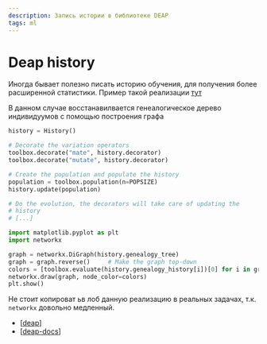 ```yaml
---
description: Запись истории в библиотеке DEAP
tags: ml
---
```

# Deap history

Иногда бывает полезно писать историю обучения, для получения более расширенной статистики. Пример такой реализации [тут](https://deap.readthedocs.io/en/master/api/tools.html#history)

В данном случае восстанавилвается генеалогическое дерево индивидуумов с помощью построения графа

```python
history = History()

# Decorate the variation operators
toolbox.decorate("mate", history.decorator)
toolbox.decorate("mutate", history.decorator)

# Create the population and populate the history
population = toolbox.population(n=POPSIZE)
history.update(population)

# Do the evolution, the decorators will take care of updating the
# history
# [...]

import matplotlib.pyplot as plt
import networkx

graph = networkx.DiGraph(history.genealogy_tree)
graph = graph.reverse()     # Make the graph top-down
colors = [toolbox.evaluate(history.genealogy_history[i])[0] for i in graph]
networkx.draw(graph, node_color=colors)
plt.show()
```

Не стоит копироват ьв лоб данную реализацию в реальных задачах, т.к. `networkx` довольно медленный.

- [[deap]]
- [[deap-docs]]

[//begin]: # "Autogenerated link references for markdown compatibility"
[deap]: deap "Deap - генетические алгоритмы на python"
[deap-docs]: deap-docs "Deap документация"
[//end]: # "Autogenerated link references"
